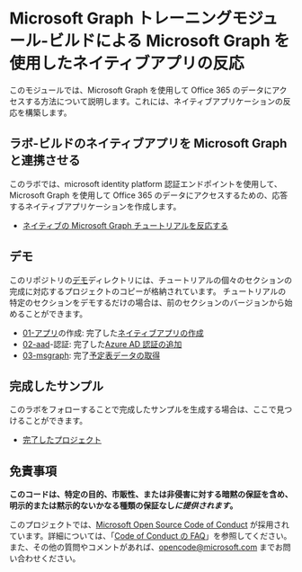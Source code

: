 # <a name="microsoft-graph-training-module---build-react-native-apps-with-microsoft-graph"></a>Microsoft Graph トレーニングモジュール-ビルドによる Microsoft Graph を使用したネイティブアプリの反応

このモジュールでは、Microsoft Graph を使用して Office 365 のデータにアクセスする方法について説明します。これには、ネイティブアプリケーションの反応を構築します。

## <a name="lab---build-react-native-apps-with-microsoft-graph"></a>ラボ-ビルドのネイティブアプリを Microsoft Graph と連携させる

このラボでは、microsoft identity platform 認証エンドポイントを使用して、Microsoft Graph を使用して Office 365 のデータにアクセスするための、応答するネイティブアプリケーションを作成します。

- [ネイティブの Microsoft Graph チュートリアルを反応する](https://docs.microsoft.com/graph/tutorials/react-native)

## <a name="demos"></a>デモ

このリポジトリの[デモ](./demos)ディレクトリには、チュートリアルの個々のセクションの完成に対応するプロジェクトのコピーが格納されています。 チュートリアルの特定のセクションをデモするだけの場合は、前のセクションのバージョンから始めることができます。

- [01-アプリ](demos/01-create-app)の作成: 完了した[ネイティブアプリの作成](https://docs.microsoft.com/graph/tutorials/react-native?tutorial-step=1)
- [02-aad](demos/02-add-aad-auth)-認証: 完了した[Azure AD 認証の追加](https://docs.microsoft.com/graph/tutorials/react-native?tutorial-step=3)
- [03-msgraph](demos/03-add-msgraph): 完了[予定表データの取得](https://docs.microsoft.com/graph/tutorials/react-native?tutorial-step=4)

## <a name="completed-sample"></a>完成したサンプル

このラボをフォローすることで完成したサンプルを生成する場合は、ここで見つけることができます。

- [完了したプロジェクト](demos/03-add-msgraph)

## <a name="disclaimer"></a>免責事項

**このコードは、特定の目的、市販性、または非侵害に対する暗黙の保証を含め、明示的または黙示的ないかなる種類の保証なし*に提供されます*。**

このプロジェクトでは、[Microsoft Open Source Code of Conduct](https://opensource.microsoft.com/codeofconduct/) が採用されています。詳細については、「[Code of Conduct の FAQ](https://opensource.microsoft.com/codeofconduct/faq/)」を参照してください。また、その他の質問やコメントがあれば、[opencode@microsoft.com](mailto:opencode@microsoft.com) までお問い合わせください。
